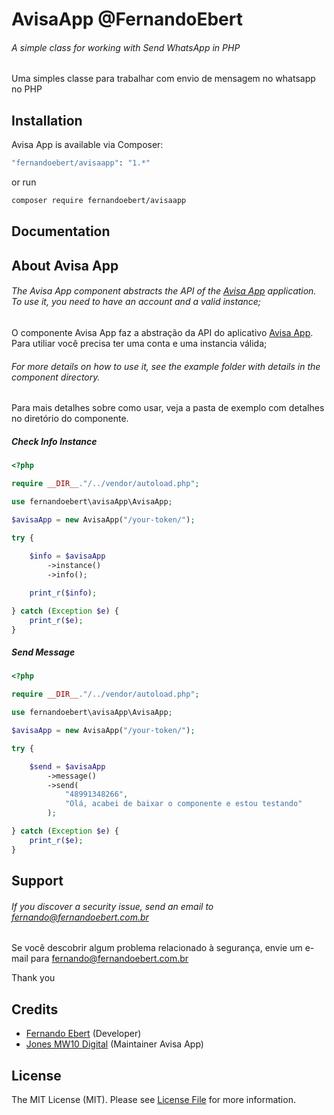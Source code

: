 # AvisaApp @FernandoEbert
###### A simple class for working with Send WhatsApp in PHP

Uma simples classe para trabalhar com envio de mensagem no whatsapp no PHP

## Installation

Avisa App is available via Composer:

```bash
"fernandoebert/avisaapp": "1.*"
```

or run

```bash
composer require fernandoebert/avisaapp
```

## Documentation

## About Avisa App

###### The Avisa App component abstracts the API of the [Avisa App](https://www.avisaapp.com.br) application. To use it, you need to have an account and a valid instance;

O componente Avisa App faz a abstração da API do aplicativo [Avisa App](https://www.avisaapp.com.br). Para utiliar você
precisa ter uma conta e uma instancia válida;

###### For more details on how to use it, see the example folder with details in the component directory.

Para mais detalhes sobre como usar, veja a pasta de exemplo com detalhes no diretório do componente.

##### Check Info Instance

```php
<?php

require __DIR__."/../vendor/autoload.php";

use fernandoebert\avisaApp\AvisaApp;

$avisaApp = new AvisaApp("/your-token/");

try {
    
    $info = $avisaApp
        ->instance()
        ->info();

    print_r($info);

} catch (Exception $e) {
    print_r($e);
}
```

##### Send Message

```php
<?php

require __DIR__."/../vendor/autoload.php";

use fernandoebert\avisaApp\AvisaApp;

$avisaApp = new AvisaApp("/your-token/");

try {

    $send = $avisaApp
        ->message()
        ->send(
            "48991348266",
            "Olá, acabei de baixar o componente e estou testando"
        );

} catch (Exception $e) {
    print_r($e);
}
```

## Support

###### If you discover a security issue, send an email to fernando@fernandoebert.com.br

Se você descobrir algum problema relacionado à segurança, envie um e-mail para fernando@fernandoebert.com.br

Thank you

## Credits

- [Fernando Ebert](https://github.com/fernandoebert) (Developer)
- [Jones MW10 Digital](https://mw10.com.br/) (Maintainer Avisa App)

## License

The MIT License (MIT). Please see [License File](https://github.com/FernandoEbert/avisaapp/blob/main/LICENSE) for more information.